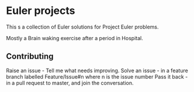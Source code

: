 # Euler projects

This s a collection of Euler solutions for Project Euler problems.

Mostly a Brain waking exercise after a period in Hospital.  

## Contributing

Raise an issue - Tell me what needs improving.
Solve an issue - in a feature branch labelled Feature/Issue#n where n is the issue number
Pass it back - in a pull request to master, and join the conversation.